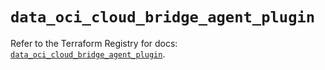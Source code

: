 # `data_oci_cloud_bridge_agent_plugin`

Refer to the Terraform Registry for docs: [`data_oci_cloud_bridge_agent_plugin`](https://registry.terraform.io/providers/oracle/oci/7.19.0/docs/data-sources/cloud_bridge_agent_plugin).

